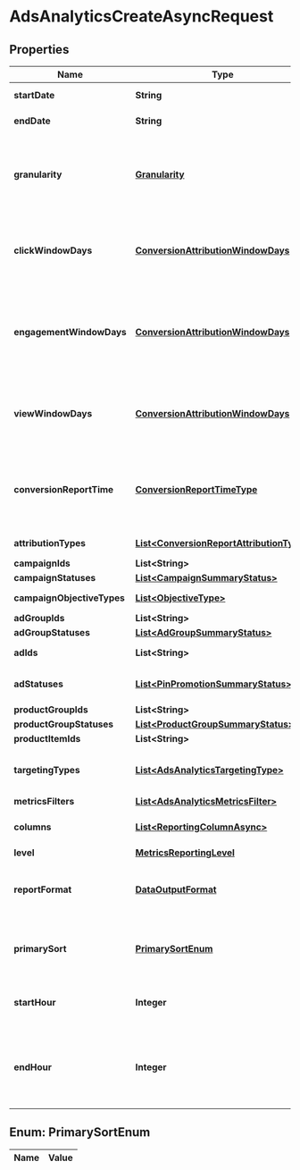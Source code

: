 

# AdsAnalyticsCreateAsyncRequest

## Properties

Name | Type | Description | Notes
------------ | ------------- | ------------- | -------------
**startDate** | **String** | Metric report start date (UTC). Format: YYYY-MM-DD | 
**endDate** | **String** | Metric report end date (UTC). Format: YYYY-MM-DD | 
**granularity** | [**Granularity**](Granularity.md) | TOTAL - metrics are aggregated over the specified date range.&lt;br&gt; DAY - metrics are broken down daily.&lt;br&gt; HOUR - metrics are broken down hourly.&lt;br&gt;WEEKLY - metrics are broken down weekly.&lt;br&gt;MONTHLY - metrics are broken down monthly | 
**clickWindowDays** | [**ConversionAttributionWindowDays**](ConversionAttributionWindowDays.md) | Number of days to use as the conversion attribution window for a pin click action. Applies to Pinterest Tag conversion metrics. Prior conversion tags use their defined attribution windows. If not specified, defaults to &#x60;30&#x60; days. |  [optional]
**engagementWindowDays** | [**ConversionAttributionWindowDays**](ConversionAttributionWindowDays.md) | Number of days to use as the conversion attribution window for an engagement action. Engagements include saves, closeups, link clicks, and carousel card swipes. Applies to Pinterest Tag conversion metrics. Prior conversion tags use their defined attribution windows. If not specified, defaults to &#x60;30&#x60; days. |  [optional]
**viewWindowDays** | [**ConversionAttributionWindowDays**](ConversionAttributionWindowDays.md) | Number of days to use as the conversion attribution window for a view action. Applies to Pinterest Tag conversion metrics. Prior conversion tags use their defined attribution windows. If not specified, defaults to &#x60;1&#x60; day. |  [optional]
**conversionReportTime** | [**ConversionReportTimeType**](ConversionReportTimeType.md) | The date by which the conversion metrics returned from this endpoint will be reported. There are two dates associated with a conversion event: the date that the user interacted with the ad, and the date that the user completed a conversion event. |  [optional]
**attributionTypes** | [**List&lt;ConversionReportAttributionType&gt;**](ConversionReportAttributionType.md) | List of types of attribution for the conversion report |  [optional]
**campaignIds** | **List&lt;String&gt;** | List of campaign ids |  [optional]
**campaignStatuses** | [**List&lt;CampaignSummaryStatus&gt;**](CampaignSummaryStatus.md) | List of status values for filtering |  [optional]
**campaignObjectiveTypes** | [**List&lt;ObjectiveType&gt;**](ObjectiveType.md) | List of values for filtering. [\&quot;WEB_SESSIONS\&quot;] in BETA. |  [optional]
**adGroupIds** | **List&lt;String&gt;** | List of ad group ids |  [optional]
**adGroupStatuses** | [**List&lt;AdGroupSummaryStatus&gt;**](AdGroupSummaryStatus.md) | List of values for filtering |  [optional]
**adIds** | **List&lt;String&gt;** | List of ad ids [This parameter is no supported for Product Item Level Reports] |  [optional]
**adStatuses** | [**List&lt;PinPromotionSummaryStatus&gt;**](PinPromotionSummaryStatus.md) | List of values for filtering [This parameter is not supported for Product Item Level Reports] |  [optional]
**productGroupIds** | **List&lt;String&gt;** | List of product group ids |  [optional]
**productGroupStatuses** | [**List&lt;ProductGroupSummaryStatus&gt;**](ProductGroupSummaryStatus.md) | List of values for filtering |  [optional]
**productItemIds** | **List&lt;String&gt;** | List of product item ids |  [optional]
**targetingTypes** | [**List&lt;AdsAnalyticsTargetingType&gt;**](AdsAnalyticsTargetingType.md) | List of targeting types. Requires &#x60;level&#x60; to be a value ending in &#x60;_TARGETING&#x60;. [\&quot;AGE_BUCKET_AND_GENDER\&quot;] is in BETA and not yet available to all users. |  [optional]
**metricsFilters** | [**List&lt;AdsAnalyticsMetricsFilter&gt;**](AdsAnalyticsMetricsFilter.md) | List of metrics filters |  [optional]
**columns** | [**List&lt;ReportingColumnAsync&gt;**](ReportingColumnAsync.md) | Metric and entity columns. Pin promotion and ad related columns are not supported for the Product Item level reports. | 
**level** | [**MetricsReportingLevel**](MetricsReportingLevel.md) | Level of the report | 
**reportFormat** | [**DataOutputFormat**](DataOutputFormat.md) | Specification for formatting the report data. Reports in JSON will not zero-fill metrics, whereas reports in CSV will. Both report formats will omit rows where all the columns are equal to 0. |  [optional]
**primarySort** | [**PrimarySortEnum**](#PrimarySortEnum) | Whether to first sort the report by date or by entity ID of the reporting entity level. Date will be used as the first level key for JSON reports that use BY_DATE. BY_DATE is recommended for large requests. |  [optional]
**startHour** | **Integer** | Which hour of the start date to begin the report. The entire day will be included if no start hour is provided. Only allowed for hourly reports. |  [optional]
**endHour** | **Integer** | Which hour of the end date to stop the report (inclusive). For example, with an end_date of &#39;2020-01-01&#39; and end_hour of &#39;15&#39;, the report will contain metrics up to &#39;2020-01-01 14:59:59&#39;. The entire day will be included if no end hour is provided. Only allowed for hourly reports. |  [optional]


## Enum: PrimarySortEnum

Name | Value
---- | -----




